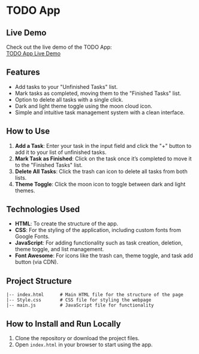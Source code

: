
# TODO App

## Live Demo

Check out the live demo of the TODO App:  
[TODO App Live Demo](https://domz-todo.netlify.app/)

## Features

- Add tasks to your "Unfinished Tasks" list.
- Mark tasks as completed, moving them to the "Finished Tasks" list.
- Option to delete all tasks with a single click.
- Dark and light theme toggle using the moon cloud icon.
- Simple and intuitive task management system with a clean interface.

## How to Use

1. **Add a Task**: Enter your task in the input field and click the "+" button to add it to your list of unfinished tasks.
2. **Mark Task as Finished**: Click on the task once it’s completed to move it to the "Finished Tasks" list.
3. **Delete All Tasks**: Click the trash can icon to delete all tasks from both lists.
4. **Theme Toggle**: Click the moon icon to toggle between dark and light themes.

## Technologies Used

- **HTML**: To create the structure of the app.
- **CSS**: For the styling of the application, including custom fonts from Google Fonts.
- **JavaScript**: For adding functionality such as task creation, deletion, theme toggle, and list management.
- **Font Awesome**: For icons like the trash can, theme toggle, and task add button (via CDN).

## Project Structure

```
|-- index.html      # Main HTML file for the structure of the page
|-- Style.css       # CSS file for styling the webpage
|-- main.js         # JavaScript file for functionality
```

## How to Install and Run Locally

1. Clone the repository or download the project files.
2. Open `index.html` in your browser to start using the app.
